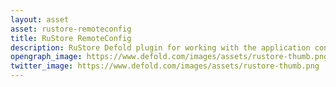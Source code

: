 ```yaml
---
layout: asset
asset: rustore-remoteconfig
title: RuStore RemoteConfig
description: RuStore Defold plugin for working with the application configuration cloud service
opengraph_image: https://www.defold.com/images/assets/rustore-thumb.png
twitter_image: https://www.defold.com/images/assets/rustore-thumb.png
---
```

